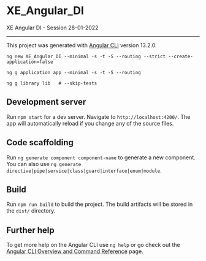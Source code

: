 # XE_Angular_DI

XE Angular DI - Session 28-01-2022

---

This project was generated with [Angular CLI](https://github.com/angular/angular-cli) version 13.2.0.

```shell
ng new XE_Angular_DI --minimal -s -t -S --routing --strict --create-application=false

ng g application app --minimal -s -t -S --routing

ng g library lib   # --skip-tests
```

## Development server

Run `npm start` for a dev server. Navigate to `http://localhost:4200/`. The app will automatically reload if you change any of the source files.

## Code scaffolding

Run `ng generate component component-name` to generate a new component. You can also use `ng generate directive|pipe|service|class|guard|interface|enum|module`.

## Build

Run `npm run build` to build the project. The build artifacts will be stored in the `dist/` directory.

## Further help

To get more help on the Angular CLI use `ng help` or go check out the [Angular CLI Overview and Command Reference](https://angular.io/cli) page.

